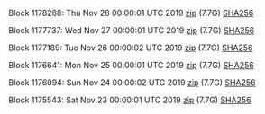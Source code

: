 Block 1178288: Thu Nov 28 00:00:01 UTC 2019 [zip](https://dash-bootstrap.ams3.digitaloceanspaces.com/mainnet/2019-11-28/bootstrap.dat.zip) (7.7G) [SHA256](https://dash-bootstrap.ams3.digitaloceanspaces.com/mainnet/2019-11-28/sha256.txt)

Block 1177737: Wed Nov 27 00:00:01 UTC 2019 [zip](https://dash-bootstrap.ams3.digitaloceanspaces.com/mainnet/2019-11-27/bootstrap.dat.zip) (7.7G) [SHA256](https://dash-bootstrap.ams3.digitaloceanspaces.com/mainnet/2019-11-27/sha256.txt)

Block 1177189: Tue Nov 26 00:00:02 UTC 2019 [zip](https://dash-bootstrap.ams3.digitaloceanspaces.com/mainnet/2019-11-26/bootstrap.dat.zip) (7.7G) [SHA256](https://dash-bootstrap.ams3.digitaloceanspaces.com/mainnet/2019-11-26/sha256.txt)

Block 1176641: Mon Nov 25 00:00:01 UTC 2019 [zip](https://dash-bootstrap.ams3.digitaloceanspaces.com/mainnet/2019-11-25/bootstrap.dat.zip) (7.7G) [SHA256](https://dash-bootstrap.ams3.digitaloceanspaces.com/mainnet/2019-11-25/sha256.txt)

Block 1176094: Sun Nov 24 00:00:02 UTC 2019 [zip](https://dash-bootstrap.ams3.digitaloceanspaces.com/mainnet/2019-11-24/bootstrap.dat.zip) (7.7G) [SHA256](https://dash-bootstrap.ams3.digitaloceanspaces.com/mainnet/2019-11-24/sha256.txt)

Block 1175543: Sat Nov 23 00:00:01 UTC 2019 [zip](https://dash-bootstrap.ams3.digitaloceanspaces.com/mainnet/2019-11-23/bootstrap.dat.zip) (7.7G) [SHA256](https://dash-bootstrap.ams3.digitaloceanspaces.com/mainnet/2019-11-23/sha256.txt)
